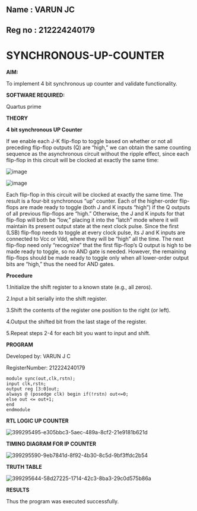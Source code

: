 ## Name : VARUN JC
## Reg no : 212224240179
# SYNCHRONOUS-UP-COUNTER

**AIM:**

To implement 4 bit synchronous up counter and validate functionality.

**SOFTWARE REQUIRED:**

Quartus prime

**THEORY**

**4 bit synchronous UP Counter**

If we enable each J-K flip-flop to toggle based on whether or not all preceding flip-flop outputs (Q) are “high,” we can obtain the same counting sequence as the asynchronous circuit without the ripple effect, since each flip-flop in this circuit will be clocked at exactly the same time:

![image](https://github.com/naavaneetha/SYNCHRONOUS-UP-COUNTER/assets/154305477/d5db3fa0-e413-404c-b80e-b2f39d82e7e8)


![image](https://github.com/naavaneetha/SYNCHRONOUS-UP-COUNTER/assets/154305477/52cb61eb-d04b-442d-810c-31185a68410b)

Each flip-flop in this circuit will be clocked at exactly the same time.
The result is a four-bit synchronous “up” counter. Each of the higher-order flip-flops are made ready to toggle (both J and K inputs “high”) if the Q outputs of all previous flip-flops are “high.”
Otherwise, the J and K inputs for that flip-flop will both be “low,” placing it into the “latch” mode where it will maintain its present output state at the next clock pulse.
Since the first (LSB) flip-flop needs to toggle at every clock pulse, its J and K inputs are connected to Vcc or Vdd, where they will be “high” all the time.
The next flip-flop need only “recognize” that the first flip-flop’s Q output is high to be made ready to toggle, so no AND gate is needed.
However, the remaining flip-flops should be made ready to toggle only when all lower-order output bits are “high,” thus the need for AND gates.

**Procedure**


1.Initialize the shift register to a known state (e.g., all zeros).

2.Input a bit serially into the shift register.

3.Shift the contents of the register one position to the right (or left).

4.Output the shifted bit from the last stage of the register.

5.Repeat steps 2-4 for each bit you want to input and shift.

**PROGRAM**

Developed by: VARUN J C

RegisterNumber: 212224240179
```
module sync(out,clk,rstn); 
input clk,rstn;
output reg [3:0]out;
always @ (posedge clk) begin if(!rstn) out<=0; 
else out <= out+1; 
end 
endmodule
```

**RTL LOGIC UP COUNTER**

![399295495-e305bbc3-5aec-489a-8cf2-21e9181b621d](https://github.com/user-attachments/assets/80953f30-e5b8-42c9-95e7-a746ea773980)


**TIMING DIAGRAM FOR IP COUNTER**

![399295590-9eb7841d-8f92-4b30-8c5d-9bf3ffdc2b54](https://github.com/user-attachments/assets/b996c66e-e8df-49dc-9f92-d0998d8b171b)



**TRUTH TABLE**

![399295644-58d27225-1714-42c3-8ba3-29c0d575b86a](https://github.com/user-attachments/assets/d4727ff3-43a2-455a-b454-2b241edf8b90)


**RESULTS**

Thus the program was executed successfully.
